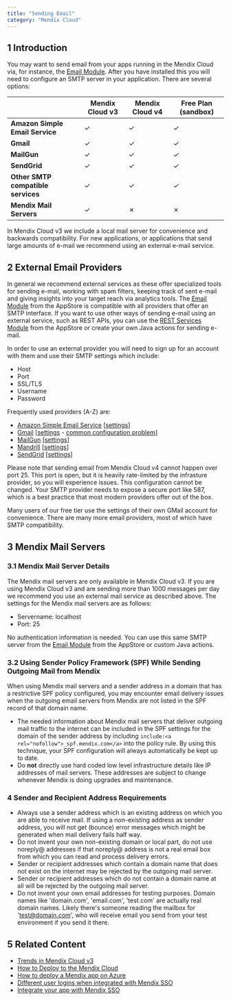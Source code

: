 ```yaml
---
title: "Sending Email"
category: "Mendix Cloud"
---
```


## 1 Introduction

You may want to send email from your apps running in the Mendix Cloud via, for instance, the [Email Module](https://appstore.home.mendix.com/link/app/259/Mendix/E-mail-module-with-templates). After you have installed this you will need to configure an SMTP server in your application. There are several options:

|  	| Mendix Cloud v3   	|  Mendix Cloud v4 	|  Free Plan (sandbox) | 
|---	|---	|---	|---	|	
|  **Amazon Simple Email Service** 	|   &#x2713; 	|   &#x2713; 	|    &#x2713;	|   
|   **Gmail**	 |    &#x2713;	|    &#x2713;	|    &#x2713;	|
|   **MailGun**	 |    &#x2713;	|    &#x2713;	|    &#x2713;	|
|   **SendGrid** |    &#x2713;	|    &#x2713;	|    &#x2713;	|
|   **Other SMTP compatible services**	|    &#x2713;	|   &#x2713; 	|    &#x2713;	|
| **Mendix Mail Servers** |    &#x2713;	|   &#x2717;	|   &#x2717;	|

In Mendix Cloud v3 we include a local mail server for convenience and backwards compatibility. For new applications, or applications that send large amounts of e-mail we recommend using an external e-mail service.

## 2 External Email Providers

In general we recommend external services as these offer specialized tools for sending e-mail, working with spam filters, keeping track of sent e-mail and giving insights into your target reach via analytics tools. The [Email Module](https://appstore.home.mendix.com/link/app/259/Mendix/E-mail-module-with-templates) from the AppStore is compatible with all providers that offer an SMTP interface. If you want to use other ways of sending e-mail using an external service, such as REST APIs, you can use the [REST Services Module](https://appstore.home.mendix.com/link/app/997/Mendix/Rest-Services) from the AppStore or create your own Java actions for sending e-mail.

In order to use an external provider you will need to sign up for an account with them and use their SMTP settings which include:

*   Host
*   Port
*   SSL/TLS
*   Username
*   Password

Frequently used providers (A-Z) are:

*   [Amazon Simple Email Service](https://aws.amazon.com/ses/) [[settings](http://docs.aws.amazon.com/ses/latest/DeveloperGuide/smtp-connect.html)]
*   [Gmail](https://mail.google.com/) [[settings](https://support.google.com/a/answer/176600?hl=en) - [common configuration problem](http://stackoverflow.com/questions/20337040/gmail-smtp-debug-error-please-log-in-via-your-web-browser)]
*   [MailGun](https://mailgun.com/) [[settings](https://documentation.mailgun.com/quickstart-sending.html#send-via-smtp)]
*   [Mandrill](https://www.mandrill.com/) [[settings](http://help.mandrill.com/categories/20090941-SMTP-Integration)]
*   [SendGrid](https://sendgrid.com/) [[settings](https://support.sendgrid.com/hc/en-us/articles/200328026-Recommended-SMTP-settings)]

Please note that sending email from Mendix Cloud v4 cannot happen over port 25. This port is open, but it is heavily rate-limited by the infrasture provider, so you will experience issues. This configuration cannot be changed. Your SMTP provider needs to expose a secure port like 587, which is a best practice that most modern providers offer out of the box.

Many users of our free tier use the settings of their own GMail account for convenience. There are many more email providers, most of which have SMTP compatibility.

## 3 Mendix Mail Servers

### 3.1 Mendix Mail Server Details

The Mendix mail servers are only available in Mendix Cloud v3. If you are using Mendix Cloud v3 and are sending more than 1000 messages per day we recommend you use an external mail service as described above. The settings for the Mendix mail servers are as follows:

* Servername: localhost
* Port: 25

No authentication information is needed. You can use this same SMTP server from the [Email Module](https://appstore.home.mendix.com/link/app/259/Mendix/E-mail-module-with-templates) from the AppStore or custom Java actions.

### 3.2 Using Sender Policy Framework (SPF) While Sending Outgoing Mail from Mendix

When using Mendix mail servers and a sender address in a domain that has a restrictive SPF policy configured, you may encounter email delivery issues when the outgoing email servers from Mendix are not listed in the SPF record of that domain name.

*   The needed information about Mendix mail servers that deliver outgoing mail traffic to the internet can be included in the SPF settings for the domain of the sender address by including `include:<a rel="nofollow">_spf.mendix.com</a>` into the policy rule. By using this technique, your SPF configuration will always automatically be kept up to date.
*   Do **not** directly use hard coded low level infrastructure details like IP addresses of mail servers. These addresses are subject to change whenever Mendix is doing upgrades and maintenance.

### 4 Sender and Recipient Address Requirements

*   Always use a sender address which is an existing address on which you are able to receive mail. If using a non-existing address as sender address, you will not get (bounce) error messages which might be generated when mail delivery fails half way.
*   Do not invent your own non-existing domain or local part, do not use noreply@ addresses if that noreply@ address is not a real email box from which you can read and process delivery errors.
*   Sender or recipient addresses which contain a domain name that does not exist on the internet may be rejected by the outgoing mail server.
*   Sender or recipient addresses which do not contain a domain name at all will be rejected by the outgoing mail server.
*   Do not invent your own email addresses for testing purposes. Domain names like 'domain.com', 'email.com', 'test.com' are actually real domain names. Likely there's someone reading the mailbox for 'test@domain.com', who will receive email you send from your test environment if you send it there.

## 5 Related Content

*   [Trends in Mendix Cloud v3](/developerportal/operate/trends)
*   [How to Deploy to the Mendix Cloud](/developerportal/howto/deploying-to-the-cloud)
*   [How to deploy a Mendix app on Azure](/deployment/azure/how-to-deploy-a-mendix-app-on-azure)
*   [Different user logins when integrated with Mendix SSO](different-user-logins-when-integrated-with-mendix-sso)
*   [Integrate your app with Mendix SSO](integrate-your-app-with-mendix-sso)
